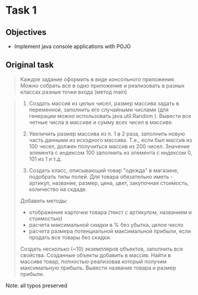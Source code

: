 # Task 1    

## Objectives
* Implement java console applications with POJO

## Original task
> Каждое задание оформить в виде консольного приложения. Можно собрать все в одно приложение и реализовать в разных классах разные точки входа (метод main)
   
> 1. Создать массив из целых чисел, размер массива задать в переменной, заполнить его случайными числами
> (для генерации можно использовать java.util.Random ). Вывести все четные числа в массиве и сумму 
> всех чисел в массиве.
>
> 2. Увеличить размер массива из п. 1 в 2 раза, заполнить новую часть данными из исходного массива. 
> Т.е., если был массив из 100 чесел, должен получиться массив из 200 чисел. Значение элемента 
> с индексом 100 заполнить из элемента с индексом 0, 101 из 1 и т.д.
>
> 3. Создать класс, описывающий товар "одежда" в магазине, подобрать типы полей. 
> Для товара обязательно иметь - артикул, название, размер, цена, цвет, закупочная стоимость, 
> количество на скдаде.
>
> Добавить методы:
> - отображение карточки товара (текст с артикулом, названием и стоимостью)
> - расчета максимальной скидки в % без убытка, целое число
> - расчета размера потенциальной максимальной прибыли, если продать все товары без скидки.
> 
> Создать несколько (~10) экземпляров объектов, заполнить все свойства. Созданные объекты добавить в массив.
> Найти в массиве товар, полностью реализовав который получим максимальную прибыль. Вывести название товара и размер прибыли.

Note: all typos preserved
